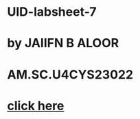 # UID-labsheet-7
# by JAIIFN B ALOOR
# AM.SC.U4CYS23022
# [click here](https://github.com/Jaifin-aloor/UID-labsheet-7/blob/main/22lab7.pdf)
